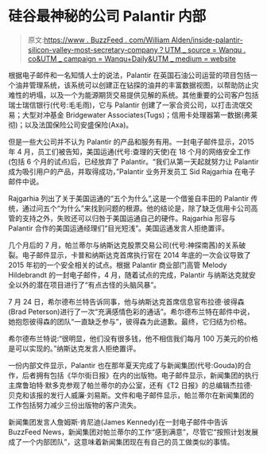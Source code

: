 # 硅谷最神秘的公司 Palantir 内部

> 原文:[https://www . BuzzFeed . com/William Alden/inside-palantir-silicon-valley-most-secretary-company？UTM _ source = Wanqu . co&UTM _ campaign = Wanqu+Daily&UTM _ medium = website](https://www.buzzfeed.com/williamalden/inside-palantir-silicon-valleys-most-secretive-company?utm_source=wanqu.co&utm_campaign=Wanqu+Daily&utm_medium=website)

根据电子邮件和一名知情人士的说法，Palantir 在英国石油公司运营的项目包括一个油井管理系统，该系统可以创建正在钻探的油井的丰富数据视图，以帮助防止灾难性的坍塌，以及一个为能源期货交易提供见解的系统。其他重要的公司客户包括瑞士瑞信银行(代号:毛毛雨)，它与 Palantir 创建了一家合资公司，以打击流氓交易；大型对冲基金 Bridgewater Associates(Tugs)；信用卡处理器第一数据(弗莱彻)；以及法国保险公司安盛保险(Axa)。

但是一些大公司并不认为 Palantir 的产品和服务有用。一封电子邮件显示，2015 年 4 月，员工们被告知，美国运通(代号:查理的天使)在 18 个月的网络安全工作(包括 6 个月的试点)后，已经放弃了 Palantir。“我们从第一天起就努力让 Palantir 成为吸引用户的产品，并取得成功，”Palantir 业务开发员工 Sid Rajgarhia 在电子邮件中说。

Rajgarhia 列出了关于美国运通的“五个为什么”,这是一个借鉴自丰田的 Palantir 传统，通过问五个“为什么”来找到问题的根源。他的结论是，除了缺乏信用卡公司高管的支持之外，失败还可以归咎于美国运通自己的硬件。Rajgarhia 形容与 Palantir 合作的美国运通经理们“目光短浅”。美国运通发言人拒绝置评。

几个月后的 7 月，帕兰蒂尔与纳斯达克股票交易公司(代号:神探南茜)的关系破裂。电子邮件显示，卡普和纳斯达克首席执行官在 2014 年底的一次会议导致了 2015 年初的一个安全相关的试点。根据 Palantir 商业部门高管 Melody Hildebrandt 的一封电子邮件，4 月，随着试点的完成，Palantir 与纳斯达克就安全以外的潜在项目进行了“有点古怪的头脑风暴”。

7 月 24 日，希尔德布兰特告诉同事，他与纳斯达克首席信息官布拉德·彼得森(Brad Peterson)进行了一次“充满感情色彩的通话”。希尔德布兰特在邮件中说，她抱怨彼得森的团队“一直缺乏参与”，彼得森为此道歉。最终，它归结为价格。

希尔德布兰特说:“很明显，他们没有很多钱，他不相信我们每月 100 万美元的价格是可以实现的。”纳斯达克发言人拒绝置评。

一份内部文件显示，Palantir 也在那年夏天完成了与新闻集团(代号:Gouda)的合作，后者拥有包括《华尔街日报》在内的出版物。电子邮件显示，新闻集团的执行主席鲁珀特·默多克参观了帕兰蒂尔的办公室，还有《T2 日报》的总编辑杰拉德·贝克和该报的发行人威廉·刘易斯。文件和电子邮件显示，帕兰蒂尔在新闻集团的工作包括努力减少三份出版物的客户流失。

新闻集团发言人詹姆斯·肯尼迪(James Kennedy)在一封电子邮件中告诉 BuzzFeed News，新闻集团对帕兰蒂尔的工作“感到满意”，尽管它“按照计划发展成了一个内部团队”，这意味着新闻集团现在有自己的员工做类似的事情。